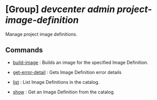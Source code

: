 # [Group] _devcenter admin project-image-definition_

Manage project image definitions.

## Commands

- [build-image](/Commands/devcenter/admin/project-image-definition/_build-image.md)
: Builds an image for the specified Image Definition.

- [get-error-detail](/Commands/devcenter/admin/project-image-definition/_get-error-detail.md)
: Gets Image Definition error details

- [list](/Commands/devcenter/admin/project-image-definition/_list.md)
: List Image Definitions in the catalog.

- [show](/Commands/devcenter/admin/project-image-definition/_show.md)
: Get an Image Definition from the catalog
